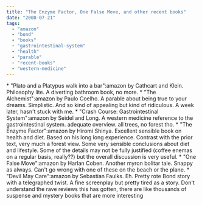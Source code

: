 ```yaml
---
title: "The Enzyme Factor, One False Move, and other recent books"
date: "2008-07-21"
tags: 
  - "amazon"
  - "bond"
  - "books"
  - "gastrointestinal-system"
  - "health"
  - "parable"
  - "recent-books"
  - "western-medicine"
---
```


\* "Plato and a Platypus walk into a bar":amazon by Cathcart and Klein. Philosophy lite. A diverting bathroom book, no more. \* "The Alchemist":amazon by Paulo Coelho. A parable about being true to your dreams. Simplistic. And so kind of appealing but kind of ridiculous. A week later, hasn't stuck with me. \* "Crash Course: Gastrointestinal System":amazon by Seidel and Long. A western medicine reference to the gastrointestinal system. adequate overview. all trees, no forest tho. \* "The Enzyme Factor":amazon by Hiromi Shinya. Excellent sensible book on health and diet. Based on his long long experience. Contrast with the prior text, very much a forest view. Some very sensible conclusions about diet and lifestyle. Some of the details may not be fully justified (coffee enemas on a regular basis, really??) but the overall discussion is very useful. \* "One False Move":amazon by Harlan Coben. Another myron bolitar tale. Snappy as always. Can't go wrong with one of these on the beach or the plane. \* "Devil May Care":amazon by Sebastian Faulks. Eh. Pretty rote Bond story with a telegraphed twist. A fine screenplay but pretty tired as a story. Don't understand the rave reviews this has gotten, there are like thousands of suspense and mystery books that are more interesting
